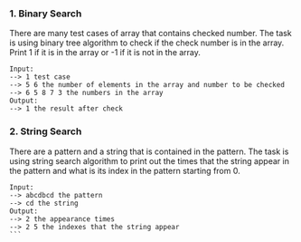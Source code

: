 ### **1. Binary Search**
There are many test cases of array that contains checked number. The task is using binary tree algorithm to check if the check number is in the array. Print 1 if it is in the array or -1 if it is not in the array.
```
Input:
--> 1 test case
--> 5 6 the number of elements in the array and number to be checked
--> 6 5 8 7 3 the numbers in the array
Output:
--> 1 the result after check
```

### **2. String Search**
There are a pattern and a string that is contained in the pattern. The task is using string search algorithm to print out the times that the string appear in the pattern and what is its index in the pattern starting from 0.
````
Input:
--> abcdbcd the pattern
--> cd the string
Output:
--> 2 the appearance times
--> 2 5 the indexes that the string appear
```

